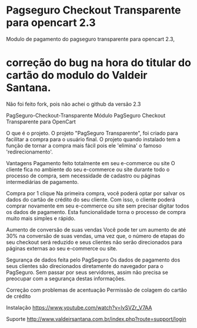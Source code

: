 # Pagseguro Checkout Transparente para opencart 2.3
Modulo de pagamento do pagseguro transparente para opencart 2.3, 
# correção do bug na hora do titular do cartão do modulo do Valdeir Santana.
Não foi feito fork, pois não achei o github da versão 2.3

PagSeguro-Checkout-Transparente
Módulo PagSeguro Checkout Transparente para OpenCart

O que é o projeto.
O projeto "PagSeguro Transparente", foi criado para facilitar a compra para o usuário final. O projeto quando instalado tem a função de tornar a compra mais fácil pois ele 'elimina' o famoso 'redirecionamento'.

Vantagens
Pagamento feito totalmente em seu e-commerce ou site
O cliente fica no ambiente do seu e-commerce ou site durante todo o processo de compra, sem necessidade de cadastro ou páginas intermediárias de pagamento.

Compra por 1 clique
Na primeira compra, você poderá optar por salvar os dados do cartão de crédito do seu cliente. Com isso, o cliente poderá comprar novamente em seu e-commerce ou site sem precisar digitar todos os dados de pagamento. Esta funcionalidade torna o processo de compra muito mais simples e rápido.

Aumento de conversão de suas vendas
Você pode ter um aumento de até 30% na conversão de suas vendas, uma vez que, o número de etapas do seu checkout será reduzido e seus clientes não serão direcionados para páginas externas ao seu e-commerce ou site.

Segurança de dados feita pelo PagSeguro
Os dados de pagamento dos seus clientes são direcionados diretamente do navegador para o PagSeguro. Sem passar por seus servidores, assim não precisa se preocupar com a segurança destas informações.

Correção com problemas de acentuação
Permissão de colagem do cartão de crédito

Instalação
https://www.youtube.com/watch?v=lvSVZr_V7AA

Suporte
http://www.valdeirsantana.com.br/index.php?route=support/login
